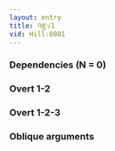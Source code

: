 ```yaml
---
layout: entry
title: འཐུ་√1
vid: Hill:0801
---
```

### Dependencies (N = 0)


### Overt 1-2


### Overt 1-2-3


### Oblique arguments
